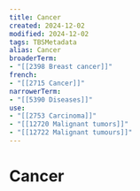 ```yaml
---
title: Cancer
created: 2024-12-02
modified: 2024-12-02
tags: TBSMetadata
alias: Cancer
broaderTerm:
- "[[2398 Breast cancer]]"
french:
- "[[2715 Cancer]]"
narrowerTerm:
- "[[5390 Diseases]]"
use:
- "[[2753 Carcinoma]]"
- "[[12720 Malignant tumors]]"
- "[[12722 Malignant tumours]]"
---
```

# Cancer
